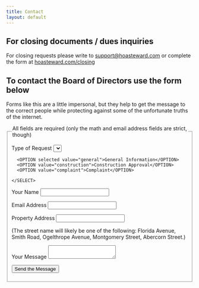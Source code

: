 ```yaml
---
title: Contact
layout: default
---
```


<h2>For closing documents / dues inquiries</h2>
<p>For closing requests please write to <a href="mailto:support@hoasteward.com">support@hoasteward.com</a> or complete the form at <a href="http://hoasteward.com/closing">hoasteward.com/closing</a><p>

<h2>To contact the Board of Directors use the form below</h2>

<p>
  Forms like this are a little impersonal, but they help to 
  get the message to the correct people while protecting 
  against some of the unfortunate truths of the internet.
</p>

<form method="POST" action="mailto:edthedev@gmail.com?subject=Savannah Green HOA Contact Form Request" enctype="text/plain">
<!-- <form method="POST" action="mailto:secretary@savannahgreenurbana.org?subject=Savannah Green HOA Contact Form Request">
-->
  <fieldset>
  <legend>
   All fields are required (only the math and email address fields are strict, though)
  </legend>

  <p>
    <label for="request-type">
    Type of Request
    </label>
    <SELECT size="1" name="request-type">

<!--
      <OPTGROUP label="To the President">
	  -->
      <OPTION selected value="general">General Information</OPTION>
      <OPTION value="construction">Construction Approval</OPTION>
      <OPTION value="complaint">Complaint</OPTION>
<!--
      </OPTGROUP>
	  -->
<!--
      <OPTGROUP label="To the Secretary">
      <OPTION value="dues">Dues Status Request</OPTION>
      </OPTGROUP>
	  -->

    </SELECT>
  </p>

  <p>
    <label for="name">
      Your Name
    </label>
    <input class="input-text" type="text" name="name" />
  </p>

  <p>
    <label for="email">
    Email Address
    </label>
    <input class="input-text" type="text" name="email" />
  </p>

  <p>
    <label for="property">
    Property Address
    </label>
    <input class="input-text" type="text" name="property" />
  </p>

  <p class="explanatory-text">
    (The street name will likely be one of the following:
    Florida Avenue,
    Smith Road,
    Ogelthrope Avenue,
    Montgomery Street,
    Abercorn Street.)
  </p>

  <p>
    <label for="message">
    Your Message
    </label>
    <textarea class="input-text" name="message"></textarea>
  </p>

  <p>
    <input class="submit" type="submit" value="Send the Message">
  </p>


  </fieldset>
</form>

